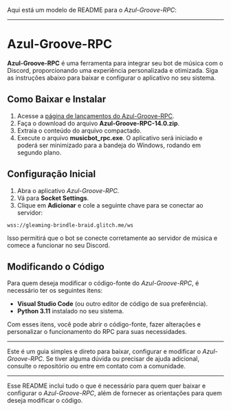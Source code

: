 Aqui está um modelo de README para o *Azul-Groove-RPC*:

---

# **Azul-Groove-RPC**

**Azul-Groove-RPC** é uma ferramenta para integrar seu bot de música com o Discord, proporcionando uma experiência personalizada e otimizada. Siga as instruções abaixo para baixar e configurar o aplicativo no seu sistema.

## **Como Baixar e Instalar**

1. Acesse a [página de lançamentos do Azul-Groove-RPC](https://github.com/andrsodremiranda/Azul-Groove-RPC/releases).
2. Faça o download do arquivo **Azul-Groove-RPC-14.0.zip**.
3. Extraia o conteúdo do arquivo compactado.
4. Execute o arquivo **musicbot_rpc.exe**. O aplicativo será iniciado e poderá ser minimizado para a bandeja do Windows, rodando em segundo plano.

## **Configuração Inicial**

1. Abra o aplicativo *Azul-Groove-RPC*.
2. Vá para **Socket Settings**.
3. Clique em **Adicionar** e cole a seguinte chave para se conectar ao servidor:

```
wss://gleaming-brindle-braid.glitch.me/ws
```

Isso permitirá que o bot se conecte corretamente ao servidor de música e comece a funcionar no seu Discord.

## **Modificando o Código**

Para quem deseja modificar o código-fonte do *Azul-Groove-RPC*, é necessário ter os seguintes itens:

- **Visual Studio Code** (ou outro editor de código de sua preferência).
- **Python 3.11** instalado no seu sistema.

Com esses itens, você pode abrir o código-fonte, fazer alterações e personalizar o funcionamento do RPC para suas necessidades.

---

Este é um guia simples e direto para baixar, configurar e modificar o *Azul-Groove-RPC*. Se tiver alguma dúvida ou precisar de ajuda adicional, consulte o repositório ou entre em contato com a comunidade.

---

Esse README inclui tudo o que é necessário para quem quer baixar e configurar o *Azul-Groove-RPC*, além de fornecer as orientações para quem deseja modificar o código.

